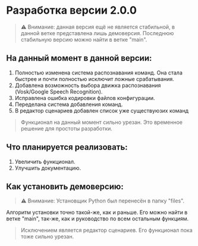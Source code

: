 # Разработка версии 2.0.0
> :warning: Внимание: данная версия ещё не является стабильной, в данной ветке представлена лишь демоверсия. Последнюю стабильную версию можно найти в ветке "main".

## На данный момент в данной версии:
1) Полностью изменена система распознавания команд. Она стала быстрее и почти полностью исключит ложные срабатывания.
2) Добавлена возможность выбора движка распознавания (Vosk/Google Speech Recognition).
3) Исправлена ошибка кодировки файлов конфигурации.
4) Переделана система добавления команд.
5) В редактор сценариев добавлен список уже существуюзих команд

> Функционал на данный момент сильно урезан. Это временное решение для простоты разработки.

## Что планируется реализовать:
1) Увеличить функционал.
2) Улучшить документацию.

## Как установить демоверсию:

> :warning: Внимание: Установщик Python был перенесён в папку "files".

Алгоритм установки точно такой-же, как и раньше. Его можно найти в ветке "main", так-же, как и руководство по всем остальным функциям.
> Исключением является редактор сценариев. Его функционал пока тоже сильно урезан.
